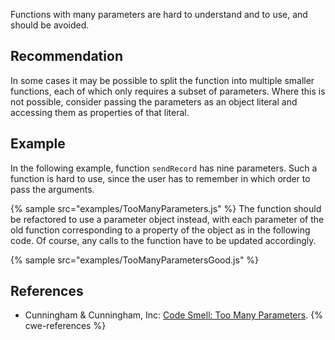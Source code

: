 Functions with many parameters are hard to understand and to use, and should be avoided.


## Recommendation
In some cases it may be possible to split the function into multiple smaller functions, each of which only requires a subset of parameters. Where this is not possible, consider passing the parameters as an object literal and accessing them as properties of that literal.


## Example
In the following example, function `sendRecord` has nine parameters. Such a function is hard to use, since the user has to remember in which order to pass the arguments.

{% sample src="examples/TooManyParameters.js" %}
The function should be refactored to use a parameter object instead, with each parameter of the old function corresponding to a property of the object as in the following code. Of course, any calls to the function have to be updated accordingly.

{% sample src="examples/TooManyParametersGood.js" %}

## References
* Cunningham &amp; Cunningham, Inc: [Code Smell: Too Many Parameters](http://c2.com/cgi/wiki?TooManyParameters).
{% cwe-references %}
